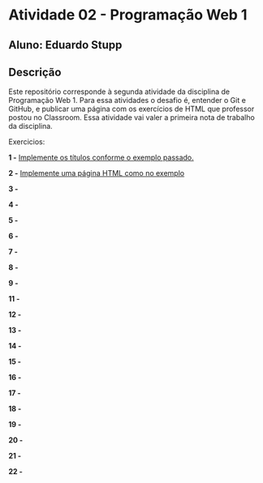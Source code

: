 # Atividade 02 - Programação Web 1
## Aluno: Eduardo Stupp

## Descrição
Este repositório corresponde à segunda atividade da disciplina de Programação Web 1. Para essa atividades o desafio é, entender o Git e GitHub, e publicar uma página com os exercícios de HTML que professor postou no Classroom. Essa atividade vai valer a primeira nota de trabalho da disciplina.

Exercicios:

__1 -__ [Implemente os títulos conforme o exemplo passado.](/exercicios/1.html)


__2 -__ [Implemente uma página HTML como no exemplo](/exercicios/2.html)


__3 -__


__4 -__


__5 -__


__6 -__


__7 -__


__8 -__


__9 -__


__11 -__


__12 -__


__13 -__


__14 -__


__15 -__


__16 -__


__17 -__


__18 -__


__19 -__


__20 -__


__21 -__


__22 -__